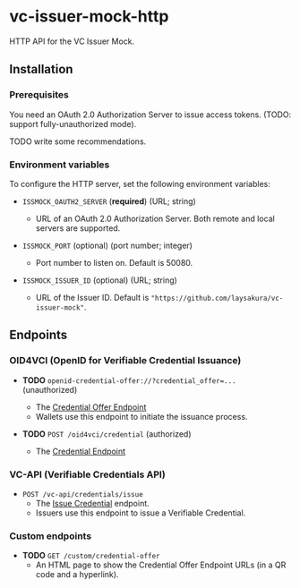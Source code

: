 # vc-issuer-mock-http

<!-- cargo-rdme start -->

HTTP API for the VC Issuer Mock.

## Installation

### Prerequisites

You need an OAuth 2.0 Authorization Server to issue access tokens. (TODO: support fully-unauthorized mode).

TODO write some recommendations.

### Environment variables

To configure the HTTP server, set the following environment variables:

- `ISSMOCK_OAUTH2_SERVER` (**required**) (URL; string)
  - URL of an OAuth 2.0 Authorization Server.
   Both remote and local servers are supported.

- `ISSMOCK_PORT` (optional) (port number; integer)
  - Port number to listen on. Default is 50080.

- `ISSMOCK_ISSUER_ID` (optional) (URL; string)
  - URL of the Issuer ID. Default is `"https://github.com/laysakura/vc-issuer-mock"`.

## Endpoints

### OID4VCI (OpenID for Verifiable Credential Issuance)

- **TODO** `openid-credential-offer://?credential_offer=...` (unauthorized)
  - The [Credential Offer Endpoint](https://openid.github.io/OpenID4VCI/openid-4-verifiable-credential-issuance-wg-draft.html#section-4.1.2)
  - Wallets use this endpoint to initiate the issuance process.

- **TODO** `POST /oid4vci/credential` (authorized)
  - The [Credential Endpoint](https://openid.github.io/OpenID4VCI/openid-4-verifiable-credential-issuance-wg-draft.html#name-credential-endpoint)

### VC-API (Verifiable Credentials API)

- `POST /vc-api/credentials/issue`
  - The [Issue Credential](https://w3c-ccg.github.io/vc-api/#issue-credential) endpoint.
  - Issuers use this endpoint to issue a Verifiable Credential.

### Custom endpoints

- **TODO** `GET /custom/credential-offer`
  - An HTML page to show the Credential Offer Endpoint URLs (in a QR code and a hyperlink).

<!-- cargo-rdme end -->
